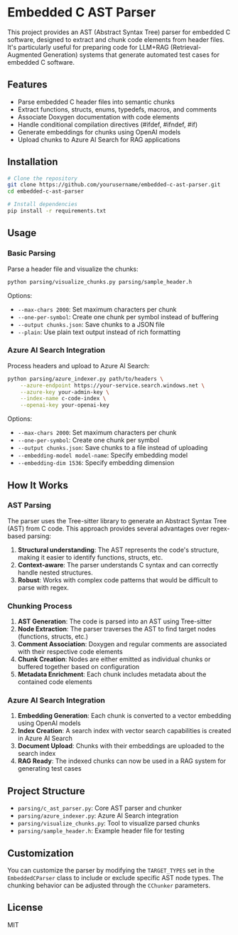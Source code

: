 # Embedded C AST Parser

This project provides an AST (Abstract Syntax Tree) parser for embedded C software, designed to extract and chunk code elements from header files. It's particularly useful for preparing code for LLM+RAG (Retrieval-Augmented Generation) systems that generate automated test cases for embedded C software.

## Features

- Parse embedded C header files into semantic chunks
- Extract functions, structs, enums, typedefs, macros, and comments
- Associate Doxygen documentation with code elements
- Handle conditional compilation directives (#ifdef, #ifndef, #if)
- Generate embeddings for chunks using OpenAI models
- Upload chunks to Azure AI Search for RAG applications

## Installation

```bash
# Clone the repository
git clone https://github.com/yourusername/embedded-c-ast-parser.git
cd embedded-c-ast-parser

# Install dependencies
pip install -r requirements.txt
```

## Usage

### Basic Parsing

Parse a header file and visualize the chunks:

```bash
python parsing/visualize_chunks.py parsing/sample_header.h
```

Options:
- `--max-chars 2000`: Set maximum characters per chunk
- `--one-per-symbol`: Create one chunk per symbol instead of buffering
- `--output chunks.json`: Save chunks to a JSON file
- `--plain`: Use plain text output instead of rich formatting

### Azure AI Search Integration

Process headers and upload to Azure AI Search:

```bash
python parsing/azure_indexer.py path/to/headers \
    --azure-endpoint https://your-service.search.windows.net \
    --azure-key your-admin-key \
    --index-name c-code-index \
    --openai-key your-openai-key
```

Options:
- `--max-chars 2000`: Set maximum characters per chunk
- `--one-per-symbol`: Create one chunk per symbol
- `--output chunks.json`: Save chunks to a file instead of uploading
- `--embedding-model model-name`: Specify embedding model
- `--embedding-dim 1536`: Specify embedding dimension

## How It Works

### AST Parsing

The parser uses the Tree-sitter library to generate an Abstract Syntax Tree (AST) from C code. This approach provides several advantages over regex-based parsing:

1. **Structural understanding**: The AST represents the code's structure, making it easier to identify functions, structs, etc.
2. **Context-aware**: The parser understands C syntax and can correctly handle nested structures.
3. **Robust**: Works with complex code patterns that would be difficult to parse with regex.

### Chunking Process

1. **AST Generation**: The code is parsed into an AST using Tree-sitter
2. **Node Extraction**: The parser traverses the AST to find target nodes (functions, structs, etc.)
3. **Comment Association**: Doxygen and regular comments are associated with their respective code elements
4. **Chunk Creation**: Nodes are either emitted as individual chunks or buffered together based on configuration
5. **Metadata Enrichment**: Each chunk includes metadata about the contained code elements

### Azure AI Search Integration

1. **Embedding Generation**: Each chunk is converted to a vector embedding using OpenAI models
2. **Index Creation**: A search index with vector search capabilities is created in Azure AI Search
3. **Document Upload**: Chunks with their embeddings are uploaded to the search index
4. **RAG Ready**: The indexed chunks can now be used in a RAG system for generating test cases

## Project Structure

- `parsing/c_ast_parser.py`: Core AST parser and chunker
- `parsing/azure_indexer.py`: Azure AI Search integration
- `parsing/visualize_chunks.py`: Tool to visualize parsed chunks
- `parsing/sample_header.h`: Example header file for testing

## Customization

You can customize the parser by modifying the `TARGET_TYPES` set in the `EmbeddedCParser` class to include or exclude specific AST node types. The chunking behavior can be adjusted through the `CChunker` parameters.

## License

MIT
